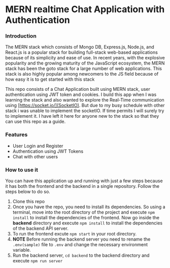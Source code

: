 # MERN realtime Chat Application with Authentication

### Introduction

The MERN stack which consists of Mongo DB, Express.js, Node.js, and React.js is a popular stack for building full-stack web-based applications because of its simplicity and ease of use. In recent years, with the explosive popularity and the growing maturity of the JavaScript ecosystem, the MERN stack has been the goto stack for a large number of web applications. This stack is also highly popular among newcomers to the JS field because of how easy it is to get started with this stack

This repo consists of a Chat Application built using MERN stack, user authentication using JWT token and cookies. I build this app when I was learning the stack and also wanted to explore the Real-Time communication using [https://socket.io/](SocketIO). But due to my busy schedule with other stack i was unable to implement the socketIO. If time permits I will surely try to implement it. I have left it here for anyone new to the stack so that they can use this repo as a guide.

### Features

* User Login and Register
* Authentication using JWT Tokens
* Chat with other users

### How to use it

You can have this application up and running with just a few steps because it has both the frontend and the backend in a single repository. Follow the steps below to do so.
1. Clone this repo
2. Once you have the repo, you need to install its dependencies. So using a terminal, move into the root directory of the project and execute `npm install` to install the dependencies of the frontend. Now go inside the **backend** directory and execute `npm install` to install the dependencies of the backend API server.
3. To run the frontend excute `npm start` in your root directory.
4. **NOTE** Before running the backend server you need to rename the `.env(sample)` file to `.env` and change the necessary environment variable.
5. Run the backend server, `cd backend` to the backend directory and execute `npm run server`